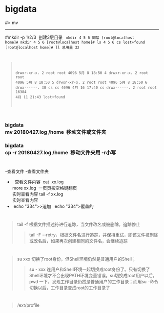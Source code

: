 # bigdata

#> mv

**************************
#mkdir  -p 1/2/3  创建3层目录
<code>
mkdir  4 5  6 同层
[root@localhost home]# mkdir 4 5 6
[root@localhost home]# ls
4  5  6  cs  lost+found
[root@localhost home]# ll
总用量 32
>drwxr-xr-x.  2 root root  4096 5月   8 18:50 4
>drwxr-xr-x.  2 root root  4096 5月   8 18:50 5
>drwxr-xr-x.  2 root root  4096 5月   8 18:50 6
>drwx------. 30 cs   cs    4096 4月  16 17:40 cs
>drwx------.  2 root root 16384 4月  11 21:43 lost+found
</code>


### bigdata</br>mv  20180427.log /home  移动文件或文件夹


### bigdata</br>  cp -r 20180427.log /home  移动文件夹用 -r小写
#
-查看文件
-查看文件夹
 +   查看文件内容  cat  xx.log </br> more xx.log  一页页按空格键翻页
  </br>  实时查看内容 tail -f xx.log </br> 实时查看内容
 +  echo "334">>追加   echo "334">覆盖的 
 
#
> tail  -f   根据文件描述符进行追踪，当文件改名或被删除，追踪停止
>> tail  -F  --retry，根据文件名进行追踪，并保持重试，即该文件被删除或改名后，如果再次创建相同的文件名，会继续追踪
#
> su xxx  切换了root身份，但Shell环境仍然是普通用户的Shell；  
>>su -  xxx   连用户和Shell环境一起切换成root身份了。只有切换了Shell环境才不会出现PATH环境变量错误。su切换成root用户以后，pwd
一下，发现工作目录仍然是普通用户的工作目录；而用su -命令切换以后，工作目录变成root的工作目录了

#
> /ext/profile



